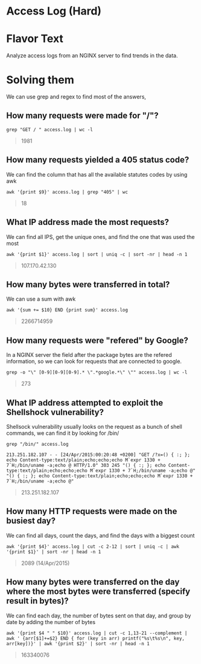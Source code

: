 # Access Log (Hard)

# Flavor Text

Analyze access logs from an NGINX server to find trends in the data.

# Solving them 

We can use grep and regex to find most of the answers,

## How many requests were made for "/"?

```grep "GET / " access.log | wc -l```

> 1981

## How many requests yielded a 405 status code?

We can find the column that has all the available statutes codes by using awk

```awk '{print $9}' access.log | grep "405" | wc```

> 18

## What IP address made the most requests?

We can find all IPS, get the unique ones, and find the one that was used the most

```awk '{print $1}' access.log | sort | uniq -c | sort -nr | head -n 1```

> 107.170.42.130

## How many bytes were transferred in total?

We can use a sum with awk

```awk '{sum += $10} END {print sum}' access.log```

> 2266714959

## How many requests were "refered" by Google?

In a NGINX server the field after the package bytes are the refered information, so we can look for requests that are connected to google.

```grep -o "\" [0-9][0-9][0-9].* \".*google.*\" \"" access.log | wc -l```

> 273

## What IP address attempted to exploit the Shellshock vulnerability?

Shellsock vulnerability usually looks on the request as a bunch of shell commands, we can find it by looking for /bin/

```grep "/bin/" access.log```

```
213.251.182.107 - - [24/Apr/2015:00:20:48 +0200] "GET /?x=() { :; }; echo Content-type:text/plain;echo;echo;echo M`expr 1330 + 7`H;/bin/uname -a;echo @ HTTP/1.0" 303 245 "() { :; }; echo Content-type:text/plain;echo;echo;echo M`expr 1330 + 7`H;/bin/uname -a;echo @" "() { :; }; echo Content-type:text/plain;echo;echo;echo M`expr 1330 + 7`H;/bin/uname -a;echo @"
```

> 213.251.182.107

## How many HTTP requests were made on the busiest day?

We can find all days, count the days, and find the days with a biggest count

```awk '{print $4}' access.log | cut -c 2-12 | sort | uniq -c | awk '{print $1}' | sort -nr | head -n 1```

> 2089 (14/Apr/2015)

## How many bytes were transferred on the day where the most bytes were transferred (specify result in bytes)?

We can find each day, the number of bytes sent on that day, and group by date by adding the number of bytes 

```awk '{print $4 " " $10}' access.log | cut -c 1,13-21 --complement | awk ' {arr[$1]+=$2} END { for (key in arr) printf("%s\t%s\n", key, arr[key])}' | awk '{print $2}' | sort -nr | head -n 1```

> 163340076

